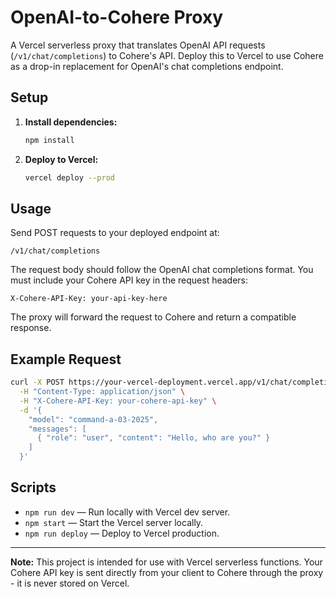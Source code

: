 # OpenAI-to-Cohere Proxy

A Vercel serverless proxy that translates OpenAI API requests (`/v1/chat/completions`) to Cohere's API. Deploy this to Vercel to use Cohere as a drop-in replacement for OpenAI's chat completions endpoint.

## Setup

1. **Install dependencies:**
   ```bash
   npm install
   ```

2. **Deploy to Vercel:**
   ```bash
   vercel deploy --prod
   ```

## Usage

Send POST requests to your deployed endpoint at:

```
/v1/chat/completions
```

The request body should follow the OpenAI chat completions format. You must include your Cohere API key in the request headers:

```
X-Cohere-API-Key: your-api-key-here
```

The proxy will forward the request to Cohere and return a compatible response.

## Example Request

```bash
curl -X POST https://your-vercel-deployment.vercel.app/v1/chat/completions \
  -H "Content-Type: application/json" \
  -H "X-Cohere-API-Key: your-cohere-api-key" \
  -d '{
    "model": "command-a-03-2025",
    "messages": [
      { "role": "user", "content": "Hello, who are you?" }
    ]
  }'
```
## Scripts

- `npm run dev` — Run locally with Vercel dev server.
- `npm start` — Start the Vercel server locally.
- `npm run deploy` — Deploy to Vercel production.

---

**Note:** This project is intended for use with Vercel serverless functions. Your Cohere API key is sent directly from your client to Cohere through the proxy - it is never stored on Vercel.